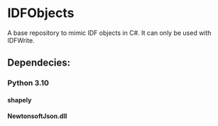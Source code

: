 # IDFObjects
A base repository to mimic IDF objects in C#. It can only be used with IDFWrite.

## Dependecies:
### Python 3.10
#### shapely

#### NewtonsoftJson.dll
